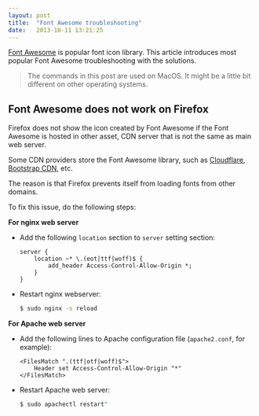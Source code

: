 ```yaml
---
layout: post
title:  "Font Awesome troubleshooting"
date:   2013-10-11 13:21:25
---
```


[Font Awesome](http://fortawesome.github.com/Font-Awesome) is popular font icon library. This article introduces most
popular Font Awesome troubleshooting with the solutions.

> The commands in this post are used on MacOS. It might be a little bit different on other operating systems.

## Font Awesome does not work on Firefox

Firefox does not show the icon created by Font Awesome if the Font Awesome is hosted in other asset, CDN server that is not the same
as main web server.

Some CDN providers store the Font Awesome library, such as [Cloudflare](http://cdnjs.cloudflare.com/ajax/libs/font-awesome/3.2.1/css/font-awesome.css),
[Bootstrap CDN](http://netdna.bootstrapcdn.com/font-awesome/3.2.1/css/font-awesome.css), etc.

The reason is that Firefox prevents itself from loading fonts from other domains.

To fix this issue, do the following steps:

**For nginx web server**

* Add the following ```location``` section to ```server``` setting section:

    ```
    server {
        location ~* \.(eot|ttf|woff)$ {
            add_header Access-Control-Allow-Origin *;
        }
    }
    ```

* Restart nginx webserver:

    ```bash
    $ sudo nginx -s reload
    ```

**For Apache web server**

* Add the following lines to Apache configuration file (```apache2.conf```, for example):

    ```
    <FilesMatch ".(ttf|otf|woff)$">
        Header set Access-Control-Allow-Origin "*"
    </FilesMatch>
    ```

* Restart Apache web server:

    ```bash
    $ sudo apachectl restart"
    ```